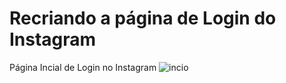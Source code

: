 # Recriando a página de Login do Instagram


Página Incial de Login no Instagram
![incio](https://user-images.githubusercontent.com/74393450/151920042-8ed12d1d-5f1f-405a-9822-3582d4f90cc4.JPG)
